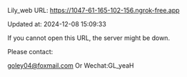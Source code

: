 Lily_web URL: https://1047-61-165-102-156.ngrok-free.app

Updated at: 2024-12-08 15:09:33

If you cannot open this URL, the server might be down.

Please contact: 

goley04@foxmail.com Or Wechat:GL_yeaH